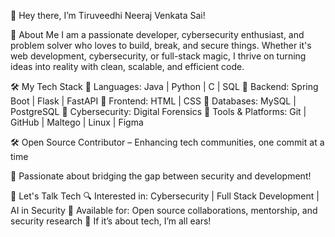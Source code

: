 👋 Hey there, I’m Tiruveedhi Neeraj Venkata Sai!


🎯 About Me
I am a passionate developer, cybersecurity enthusiast, and problem solver who loves to build, break, and secure things. Whether it's web development, cybersecurity, or full-stack magic, I thrive on turning ideas into reality with clean, scalable, and efficient code.



🛠️ My Tech Stack
🔹 Languages: Java | Python | C | SQL
🔹 Backend: Spring Boot | Flask | FastAPI
🔹 Frontend: HTML | CSS
🔹 Databases: MySQL | PostgreSQL
🔹 Cybersecurity: Digital Forensics 
🔹 Tools & Platforms: Git | GitHub | Maltego | Linux | Figma 


🛠️ Open Source Contributor – Enhancing tech communities, one commit at a time

📌 Passionate about bridging the gap between security and development!

🎤 Let's Talk Tech
🔍 Interested in: Cybersecurity | Full Stack Development | AI in Security
📢 Available for: Open source collaborations, mentorship, and security research
💬 If it’s about tech, I’m all ears!




